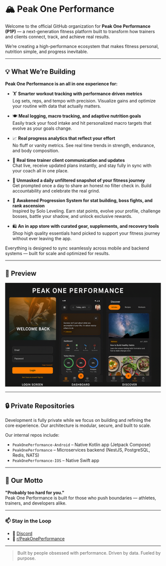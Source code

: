 # 🏔️ Peak One Performance

Welcome to the official GitHub organization for **Peak One Performance (P1P)** — a next-generation fitness platform built to transform how trainers and clients connect, track, and achieve real results.

We’re creating a high-performance ecosystem that makes fitness personal, nutrition simple, and progress inevitable.

---

## 💡 What We’re Building

**Peak One Performance is an all in one experience for:**  

- 🏋️ **Smarter workout tracking with performance driven metrics**  
  Log sets, reps, and tempo with precision. Visualize gains and optimize your routine with data that actually matters.

- 🍽️ **Meal logging, macro tracking, and adaptive nutrition goals**  
  Easily track your food intake and hit personalized macro targets that evolve as your goals change.

- 📈 **Real progress analytics that reflect your effort**  
  No fluff or vanity metrics. See real time trends in strength, endurance, and body composition.

- 📲 **Real time trainer client communication and updates**  
  Chat live, receive updated plans instantly, and stay fully in sync with your coach all in one place.

- 📸 **Unmasked a daily unfiltered snapshot of your fitness journey**  
  Get prompted once a day to share an honest no filter check in. Build accountability and celebrate the real grind.

- 🧠 **Awakened Progression System for stat building, boss fights, and rank ascension**  
  Inspired by Solo Leveling. Earn stat points, evolve your profile, challenge bosses, battle your shadow, and unlock exclusive rewards.

- 🛍️ **An in app store with curated gear, supplements, and recovery tools**  
  Shop high quality essentials hand picked to support your fitness journey without ever leaving the app.


Everything is designed to sync seamlessly across mobile and backend systems — built for scale and optimized for results.

---

## 📸 Preview

![Overview](./Peak_One_Performance_App_Overview.png)

---

## 🔒 Private Repositories

Development is fully private while we focus on building and refining the core experience. Our architecture is modular, secure, and built to scale.

Our internal repos include:
- `PeakOnePerformance-Android` – Native Kotlin app (Jetpack Compose)  
- `PeakOnePerformance` – Microservices backend (NestJS, PostgreSQL, Redis, NATS)  
- `PeakOnePerformance-IOS` – Native Swift app  

---

## 🧠 Our Motto

**"Probably too hard for you."**  
Peak One Performance is built for those who push boundaries — athletes, trainers, and developers alike.

---

### 📫 Stay in the Loop

- 💬 [Discord](https://discord.gg/JHUYUNaYd3)
- 🤖 [r/PeakOnePerformance](https://www.reddit.com/r/peakoneperformance/)

---
<!--
- 🌐 [Website](https://peakoneperformance.com) *(coming soon)*  
- 🧵 [Threads](https://www.threads.net/@peakoneperformance)  
- 🐦 [X / Twitter](https://twitter.com/p1p_official) 
-->
> Built by people obsessed with performance. Driven by data. Fueled by purpose.
